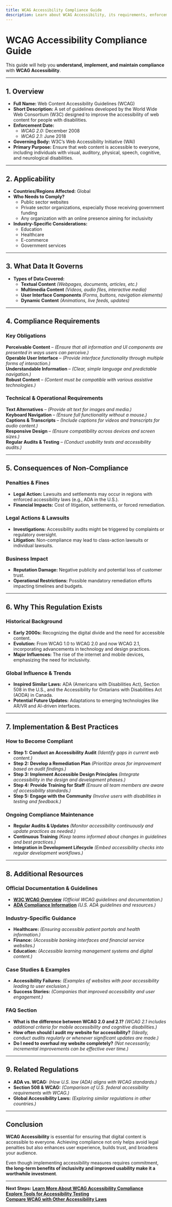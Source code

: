 ```yaml
---
title: WCAG Accessibility Compliance Guide  
description: Learn about WCAG Accessibility, its requirements, enforcement, and best practices.
---
```


# WCAG Accessibility Compliance Guide
This guide will help you **understand, implement, and maintain compliance** with **WCAG Accessibility**.

---

## 1. Overview
- **Full Name:** Web Content Accessibility Guidelines (WCAG)  
- **Short Description:** A set of guidelines developed by the World Wide Web Consortium (W3C) designed to improve the accessibility of web content for people with disabilities.  
- **Enforcement Date:**  
  - *WCAG 2.0:* December 2008  
  - *WCAG 2.1:* June 2018  
- **Governing Body:** W3C’s Web Accessibility Initiative (WAI)  
- **Primary Purpose:** Ensure that web content is accessible to everyone, including individuals with visual, auditory, physical, speech, cognitive, and neurological disabilities.

---

## 2. Applicability
- **Countries/Regions Affected:** Global  
- **Who Needs to Comply?**  
  - Public sector websites  
  - Private sector organizations, especially those receiving government funding  
  - Any organization with an online presence aiming for inclusivity  
- **Industry-Specific Considerations:**  
  - Education  
  - Healthcare  
  - E-commerce  
  - Government services

---

## 3. What Data It Governs
- **Types of Data Covered:**  
  -  **Textual Content** *(Webpages, documents, articles, etc.)*  
  -  **Multimedia Content** *(Videos, audio files, interactive media)*  
  -  **User Interface Components** *(Forms, buttons, navigation elements)*  
  -  **Dynamic Content** *(Animations, live feeds, updates)*  

---

## 4. Compliance Requirements
### Key Obligations
 **Perceivable Content** – *(Ensure that all information and UI components are presented in ways users can perceive.)*  
 **Operable User Interface** – *(Provide interface functionality through multiple forms of interaction.)*  
 **Understandable Information** – *(Clear, simple language and predictable navigation.)*  
 **Robust Content** – *(Content must be compatible with various assistive technologies.)*  

### Technical & Operational Requirements
 **Text Alternatives** – *(Provide alt text for images and media.)*  
 **Keyboard Navigation** – *(Ensure full functionality without a mouse.)*  
 **Captions & Transcripts** – *(Include captions for videos and transcripts for audio content.)*  
 **Responsive Design** – *(Ensure compatibility across devices and screen sizes.)*  
 **Regular Audits & Testing** – *(Conduct usability tests and accessibility audits.)*  

---

## 5. Consequences of Non-Compliance
### Penalties & Fines
- **Legal Action:** Lawsuits and settlements may occur in regions with enforced accessibility laws (e.g., ADA in the U.S.).  
- **Financial Impacts:** Cost of litigation, settlements, or forced remediation.  

### Legal Actions & Lawsuits
- **Investigations:** Accessibility audits might be triggered by complaints or regulatory oversight.  
- **Litigation:** Non-compliance may lead to class-action lawsuits or individual lawsuits.  

### Business Impact
- **Reputation Damage:** Negative publicity and potential loss of customer trust.  
- **Operational Restrictions:** Possible mandatory remediation efforts impacting timelines and budgets.

---

## 6. Why This Regulation Exists
### Historical Background
- **Early 2000s:** Recognizing the digital divide and the need for accessible content.  
- **Evolution:** From WCAG 1.0 to WCAG 2.0 and now WCAG 2.1, incorporating advancements in technology and design practices.  
- **Major Influences:** The rise of the internet and mobile devices, emphasizing the need for inclusivity.

### Global Influence & Trends
- **Inspired Similar Laws:** ADA (Americans with Disabilities Act), Section 508 in the U.S., and the Accessibility for Ontarians with Disabilities Act (AODA) in Canada.  
- **Potential Future Updates:** Adaptations to emerging technologies like AR/VR and AI-driven interfaces.

---

## 7. Implementation & Best Practices
### How to Become Compliant
- **Step 1:** **Conduct an Accessibility Audit** *(Identify gaps in current web content.)*  
- **Step 2:** **Develop a Remediation Plan** *(Prioritize areas for improvement based on audit findings.)*  
- **Step 3:** **Implement Accessible Design Principles** *(Integrate accessibility in the design and development phases.)*  
- **Step 4:** **Provide Training for Staff** *(Ensure all team members are aware of accessibility standards.)*  
- **Step 5:** **Engage with the Community** *(Involve users with disabilities in testing and feedback.)*  

### Ongoing Compliance Maintenance
- **Regular Audits & Updates** *(Monitor accessibility continuously and update practices as needed.)*  
- **Continuous Training** *(Keep teams informed about changes in guidelines and best practices.)*  
- **Integration in Development Lifecycle** *(Embed accessibility checks into regular development workflows.)*

---

## 8. Additional Resources
### Official Documentation & Guidelines
- **[W3C WCAG Overview](https://www.w3.org/WAI/standards-guidelines/wcag/)** *(Official WCAG guidelines and documentation.)*  
- **[ADA Compliance Information](https://www.ada.gov/)** *(U.S. ADA guidelines and resources.)*  

### Industry-Specific Guidance
- **Healthcare:** *(Ensuring accessible patient portals and health information.)*  
- **Finance:** *(Accessible banking interfaces and financial service websites.)*  
- **Education:** *(Accessible learning management systems and digital content.)*  

### Case Studies & Examples
- **Accessibility Failures:** *(Examples of websites with poor accessibility leading to user exclusion.)*  
- **Success Stories:** *(Companies that improved accessibility and user engagement.)*  

### FAQ Section
- **What is the difference between WCAG 2.0 and 2.1?** *(WCAG 2.1 includes additional criteria for mobile accessibility and cognitive disabilities.)*  
- **How often should I audit my website for accessibility?** *(Ideally, conduct audits regularly or whenever significant updates are made.)*  
- **Do I need to overhaul my website completely?** *(Not necessarily; incremental improvements can be effective over time.)*

---

## 9. Related Regulations
- **ADA vs. WCAG:** *(How U.S. law (ADA) aligns with WCAG standards.)*  
- **Section 508 & WCAG:** *(Comparison of U.S. federal accessibility requirements with WCAG.)*  
- **Global Accessibility Laws:** *(Exploring similar regulations in other countries.)*

---

## Conclusion
**WCAG Accessibility** is essential for ensuring that digital content is accessible to everyone. Achieving compliance not only helps avoid legal penalties but also enhances user experience, builds trust, and broadens your audience.

Even though implementing accessibility measures requires commitment, **the long-term benefits of inclusivity and improved usability make it a worthwhile investment**.

---

 **Next Steps:**
 **[Learn More About WCAG Accessibility Compliance](#)**  
 **[Explore Tools for Accessibility Testing](#)**  
 **[Compare WCAG with Other Accessibility Laws](#)**
